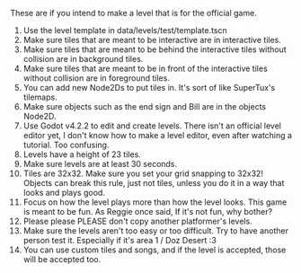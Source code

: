 These are if you intend to make a level that is for the official game.
1. Use the level template in data/levels/test/template.tscn
2. Make sure tiles that are meant to be interactive are in interactive tiles.
3. Make sure tiles that are meant to be behind the interactive tiles without collision are in background tiles.
4. Make sure tiles that are meant to be in front of the interactive tiles without collision are in foreground tiles.
5. You can add new Node2Ds to put tiles in. It's sort of like SuperTux's tilemaps.
6. Make sure objects such as the end sign and Bill are in the objects Node2D.
7. Use Godot v4.2.2 to edit and create levels. There isn't an official level editor yet, I don't know how to make a level editor, even after watching a tutorial. Too confusing.
8. Levels have a height of 23 tiles.
9. Make sure levels are at least 30 seconds.
10. Tiles are 32x32. Make sure you set your grid snapping to 32x32! Objects can break this rule, just not tiles, unless you do it in a way that looks and plays good.
11. Focus on how the level plays more than how the level looks. This game is meant to be fun. As Reggie once said, If it's not fun, why bother?
12. Please please PLEASE don't copy another platformer's levels.
13. Make sure the levels aren't too easy or too difficult. Try to have another person test it. Especially if it's area 1 / Doz Desert :3
14. You can use custom tiles and songs, and if the level is accepted, those will be accepted too.
